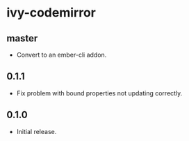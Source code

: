 # ivy-codemirror

## master

* Convert to an ember-cli addon.

## 0.1.1

* Fix problem with bound properties not updating correctly.

## 0.1.0

* Initial release.
